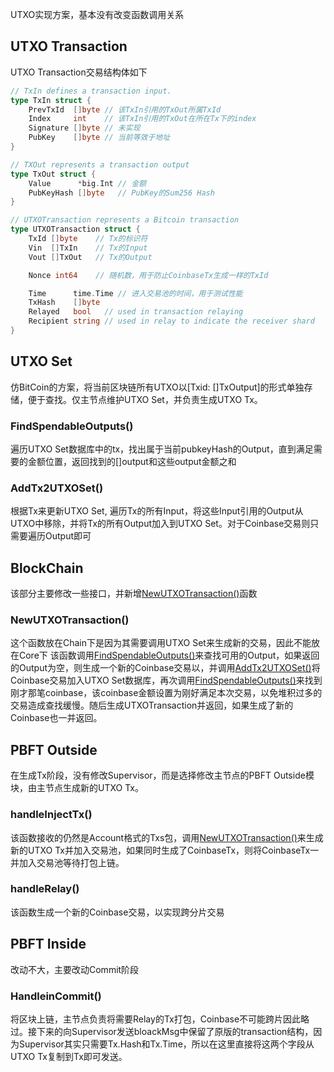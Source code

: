 UTXO实现方案，基本没有改变函数调用关系

## UTXO Transaction
UTXO Transaction交易结构体如下
```go
// TxIn defines a transaction input.
type TxIn struct {
	PrevTxId  []byte // 该TxIn引用的TxOut所属TxId
	Index     int    // 该TxIn引用的TxOut在所在Tx下的index
	Signature []byte // 未实现
	PubKey    []byte // 当前等效于地址
}

// TXOut represents a transaction output
type TxOut struct {
	Value      *big.Int // 金额
	PubKeyHash []byte   // PubKey的Sum256 Hash
}

// UTXOTransaction represents a Bitcoin transaction
type UTXOTransaction struct {
	TxId []byte    // Tx的标识符
	Vin  []TxIn    // Tx的Input
	Vout []TxOut   // Tx的Output

	Nonce int64    // 随机数，用于防止CoinbaseTx生成一样的TxId

	Time      time.Time // 进入交易池的时间，用于测试性能
	TxHash    []byte 
	Relayed   bool   // used in transaction relaying
	Recipient string // used in relay to indicate the receiver shard
}
```

## UTXO Set
仿BitCoin的方案，将当前区块链所有UTXO以\[Txid: []TxOutput\]的形式单独存储，便于查找。仅主节点维护UTXO Set，并负责生成UTXO Tx。
### FindSpendableOutputs()
遍历UTXO Set数据库中的tx，找出属于当前pubkeyHash的Output，直到满足需要的金额位置，返回找到的[]output和这些output金额之和
### AddTx2UTXOSet()
根据Tx来更新UTXO Set, 遍历Tx的所有Input，将这些Input引用的Output从UTXO中移除，并将Tx的所有Output加入到UTXO Set。对于Coinbase交易则只需要遍历Output即可

## BlockChain
该部分主要修改一些接口，并新增[NewUTXOTransaction()](#NewUTXOTransaction())函数
### NewUTXOTransaction()
这个函数放在Chain下是因为其需要调用UTXO Set来生成新的交易，因此不能放在Core下
该函数调用[FindSpendableOutputs()](#FindSpendableOutputs())来查找可用的Output，如果返回的Output为空，则生成一个新的Coinbase交易以，并调用[AddTx2UTXOSet()](#AddTx2UTXOSet())将Coinbase交易加入UTXO Set数据库，再次调用[FindSpendableOutputs()](#FindSpendableOutputs())来找到刚才那笔coinbase，该coinbase金额设置为刚好满足本次交易，以免堆积过多的交易造成查找缓慢。随后生成UTXOTransaction并返回，如果生成了新的Coinbase也一并返回。

## PBFT Outside
在生成Tx阶段，没有修改Supervisor，而是选择修改主节点的PBFT Outside模块，由主节点生成新的UTXO Tx。
### handleInjectTx()
该函数接收的仍然是Account格式的Txs包，调用[NewUTXOTransaction()](#NewUTXOTransaction())来生成新的UTXO Tx并加入交易池，如果同时生成了CoinbaseTx，则将CoinbaseTx一并加入交易池等待打包上链。
### handleRelay()
该函数生成一个新的Coinbase交易，以实现跨分片交易

## PBFT Inside
改动不大，主要改动Commit阶段
### HandleinCommit()
将区块上链，主节点负责将需要Relay的Tx打包，Coinbase不可能跨片因此略过。接下来的向Supervisor发送bloackMsg中保留了原版的transaction结构，因为Supervisor其实只需要Tx.Hash和Tx.Time，所以在这里直接将这两个字段从UTXO Tx复制到Tx即可发送。